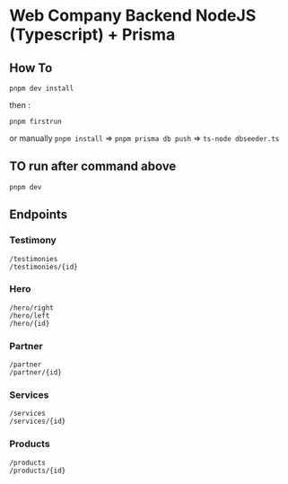 # Web Company Backend NodeJS (Typescript) + Prisma

## How To

```console
pnpm dev install
```

then :

```console
pnpm firstrun
```

or manually
`pnpm install` => `pnpm prisma db push` => `ts-node dbseeder.ts`

## TO run after command above

```console
pnpm dev
```

## Endpoints

### Testimony

```
/testimonies
/testimonies/{id}
```

### Hero

```
/hero/right
/hero/left
/hero/{id}
```

### Partner

```
/partner
/partner/{id}
```

### Services

```
/services
/services/{id}
```

### Products

```
/products
/products/{id}
```
